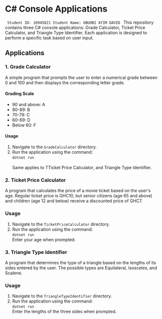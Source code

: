 # C# Console Applications
<code> Student ID: 10945821  Student Name: OBUOBI AYIM DAVID </code>
This repository contains three C# console applications: Grade Calculator, Ticket Price Calculator, and Triangle Type Identifier. Each application is designed to perform a specific task based on user input.

## Applications

### 1. Grade Calculator
A simple program that prompts the user to enter a numerical grade between 0 and 100 and then displays the corresponding letter grade.

#### Grading Scale
- 90 and above: A
- 80-89: B
- 70-79: C
- 60-69: D
- Below 60: F

#### Usage
1. Navigate to the `GradeCalculator` directory.
2. Run the application using the command: <br>
   <code>dotnet run </code><br>
 Same applies to TTicket Price Calculator, and Triangle Type Identifier.
   
### 2. Ticket Price Calculator
A program that calculates the price of a movie ticket based on the user's age. Regular ticket price is GHC10, but senior citizens (age 65 and above) and children (age 12 and below) receive a discounted price of GHC7.

### Usage
1. Navigate to the `TicketPriceCalculator` directory.
2. Run the application using the command: <br>
   <code>dotnet run </code> <br>
Enter your age when prompted.

### 3. Triangle Type Identifier
A program that determines the type of a triangle based on the lengths of its sides entered by the user. The possible types are Equilateral, Isosceles, and Scalene.

### Usage
1. Navigate to the `TriangleTypeIdentifier` directory.
2. Run the application using the command: <br>
   <code>dotnet run</code> <br>
Enter the lengths of the three sides when prompted.

